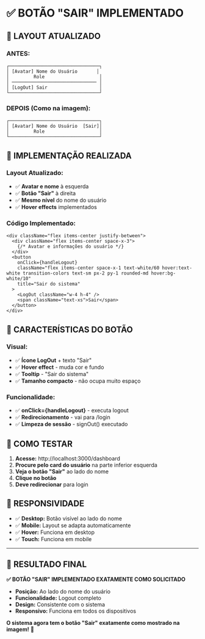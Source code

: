# ✅ BOTÃO "SAIR" IMPLEMENTADO

## 🎯 **LAYOUT ATUALIZADO**

### **ANTES:**
```
┌─────────────────────────────────┐
│ [Avatar] Nome do Usuário       │
│         Role                    │
│ ─────────────────────────────── │
│ [LogOut] Sair                   │
└─────────────────────────────────┘
```

### **DEPOIS (Como na imagem):**
```
┌─────────────────────────────────┐
│ [Avatar] Nome do Usuário  [Sair]│
│         Role                    │
└─────────────────────────────────┘
```

## 🔧 **IMPLEMENTAÇÃO REALIZADA**

### **Layout Atualizado:**
- ✅ **Avatar e nome** à esquerda
- ✅ **Botão "Sair"** à direita
- ✅ **Mesmo nível** do nome do usuário
- ✅ **Hover effects** implementados

### **Código Implementado:**
```tsx
<div className="flex items-center justify-between">
  <div className="flex items-center space-x-3">
    {/* Avatar e informações do usuário */}
  </div>
  <button
    onClick={handleLogout}
    className="flex items-center space-x-1 text-white/60 hover:text-white transition-colors text-sm px-2 py-1 rounded-md hover:bg-white/10"
    title="Sair do sistema"
  >
    <LogOut className="w-4 h-4" />
    <span className="text-xs">Sair</span>
  </button>
</div>
```

## 🎨 **CARACTERÍSTICAS DO BOTÃO**

### **Visual:**
- ✅ **Ícone LogOut** + texto "Sair"
- ✅ **Hover effect** - muda cor e fundo
- ✅ **Tooltip** - "Sair do sistema"
- ✅ **Tamanho compacto** - não ocupa muito espaço

### **Funcionalidade:**
- ✅ **onClick={handleLogout}** - executa logout
- ✅ **Redirecionamento** - vai para /login
- ✅ **Limpeza de sessão** - signOut() executado

## 🧪 **COMO TESTAR**

1. **Acesse:** http://localhost:3000/dashboard
2. **Procure pelo card do usuário** na parte inferior esquerda
3. **Veja o botão "Sair"** ao lado do nome
4. **Clique no botão**
5. **Deve redirecionar** para login

## 📱 **RESPONSIVIDADE**

- ✅ **Desktop:** Botão visível ao lado do nome
- ✅ **Mobile:** Layout se adapta automaticamente
- ✅ **Hover:** Funciona em desktop
- ✅ **Touch:** Funciona em mobile

---

## 🎉 **RESULTADO FINAL**

**✅ BOTÃO "SAIR" IMPLEMENTADO EXATAMENTE COMO SOLICITADO**

- **Posição:** Ao lado do nome do usuário
- **Funcionalidade:** Logout completo
- **Design:** Consistente com o sistema
- **Responsivo:** Funciona em todos os dispositivos

**O sistema agora tem o botão "Sair" exatamente como mostrado na imagem!** 🚀
